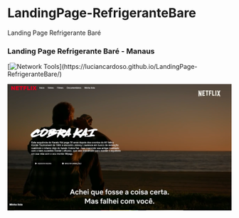 # LandingPage-RefrigeranteBare
Landing Page Refrigerante Baré

### Landing Page Refrigerante Baré - Manaus
[![Network Tools](https://img.shields.io/badge/-🌐%20BaréRefrigerante%20Link-000?)](https://luciancardoso.github.io/LandingPage-RefrigeranteBare/)

![alt text](https://github.com/luciancardoso/Netflix/blob/main/netflix/netflix.PNG)
